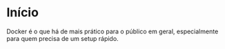 # Início
Docker é o que há de mais prático para o público em geral, especialmente para quem precisa de um setup rápido.